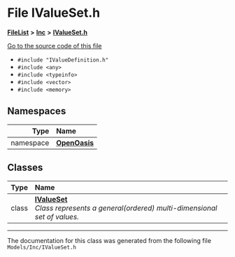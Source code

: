 

# File IValueSet.h



[**FileList**](files.md) **>** [**Inc**](dir_e48a3e9a07fc2444cdac51c67822643f.md) **>** [**IValueSet.h**](_i_value_set_8h.md)

[Go to the source code of this file](_i_value_set_8h_source.md)



* `#include "IValueDefinition.h"`
* `#include <any>`
* `#include <typeinfo>`
* `#include <vector>`
* `#include <memory>`













## Namespaces

| Type | Name |
| ---: | :--- |
| namespace | [**OpenOasis**](namespace_open_oasis.md) <br> |


## Classes

| Type | Name |
| ---: | :--- |
| class | [**IValueSet**](class_open_oasis_1_1_i_value_set.md) <br>_Class represents a general(ordered) multi-dimensional set of values._  |



















































------------------------------
The documentation for this class was generated from the following file `Models/Inc/IValueSet.h`


